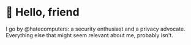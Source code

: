 # 👋 Hello, friend

I go by @hatecomputers: a security enthusiast and a privacy advocate. Everything else that might seem relevant about me, probably isn't. 

<!---
hatecomputers/hatecomputers is a ✨ special ✨ repository because its `README.md` (this file) appears on your GitHub profile.
You can click the Preview link to take a look at your changes.
--->

